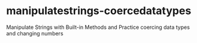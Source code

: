 # manipulatestrings-coercedatatypes
Manipulate Strings with Built-in Methods and Practice coercing data types and changing numbers
